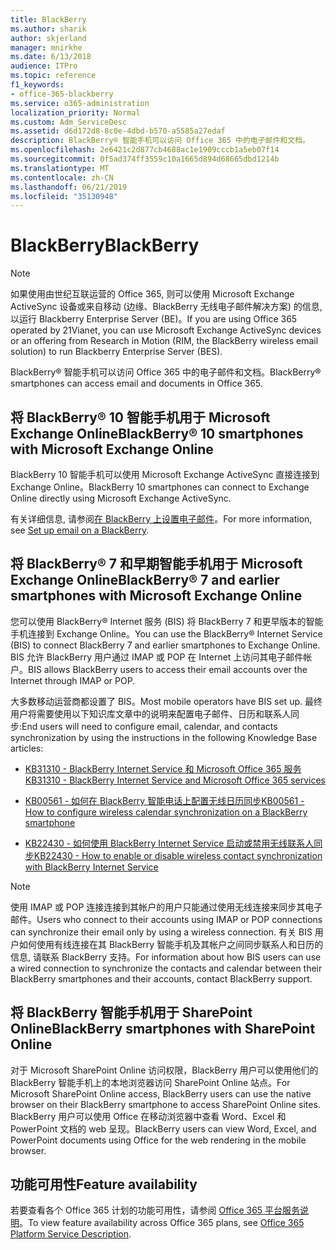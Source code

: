 ```yaml
---
title: BlackBerry
ms.author: sharik
author: skjerland
manager: mnirkhe
ms.date: 6/13/2018
audience: ITPro
ms.topic: reference
f1_keywords:
- office-365-blackberry
ms.service: o365-administration
localization_priority: Normal
ms.custom: Adm_ServiceDesc
ms.assetid: d6d172d8-8c0e-4dbd-b570-a5585a27edaf
description: BlackBerry® 智能手机可以访问 Office 365 中的电子邮件和文档。
ms.openlocfilehash: 2e6421c2d877cb4688ac1e1909cccb1a5eb07f14
ms.sourcegitcommit: 0f5ad374ff3559c10a1665d894d68665dbd1214b
ms.translationtype: MT
ms.contentlocale: zh-CN
ms.lasthandoff: 06/21/2019
ms.locfileid: "35130948"
---
```

# <a name="blackberry"></a><span data-ttu-id="b25cf-103">BlackBerry</span><span class="sxs-lookup"><span data-stu-id="b25cf-103">BlackBerry</span></span>

> [!NOTE]
> <span data-ttu-id="b25cf-104">如果使用由世纪互联运营的 Office 365, 则可以使用 Microsoft Exchange ActiveSync 设备或来自移动 (边缘、BlackBerry 无线电子邮件解决方案) 的信息, 以运行 Blackberry Enterprise Server (BE)。</span><span class="sxs-lookup"><span data-stu-id="b25cf-104">If you are using Office 365 operated by 21Vianet, you can use Microsoft Exchange ActiveSync devices or an offering from Research in Motion (RIM, the BlackBerry wireless email solution) to run Blackberry Enterprise Server (BES).</span></span> 
  
<span data-ttu-id="b25cf-105">BlackBerry® 智能手机可以访问 Office 365 中的电子邮件和文档。</span><span class="sxs-lookup"><span data-stu-id="b25cf-105">BlackBerry® smartphones can access email and documents in Office 365.</span></span>
  
## <a name="blackberry-10-smartphones-with-microsoft-exchange-online"></a><span data-ttu-id="b25cf-106">将 BlackBerry® 10 智能手机用于 Microsoft Exchange Online</span><span class="sxs-lookup"><span data-stu-id="b25cf-106">BlackBerry® 10 smartphones with Microsoft Exchange Online</span></span>

<span data-ttu-id="b25cf-107">BlackBerry 10 智能手机可以使用 Microsoft Exchange ActiveSync 直接连接到 Exchange Online。</span><span class="sxs-lookup"><span data-stu-id="b25cf-107">BlackBerry 10 smartphones can connect to Exchange Online directly using Microsoft Exchange ActiveSync.</span></span>
  
<span data-ttu-id="b25cf-108">有关详细信息, 请参阅[在 BlackBerry 上设置电子邮件](https://go.microsoft.com/fwlink/?linkid=863394)。</span><span class="sxs-lookup"><span data-stu-id="b25cf-108">For more information, see [Set up email on a BlackBerry](https://go.microsoft.com/fwlink/?linkid=863394).</span></span>
  
## <a name="blackberry-7-and-earlier-smartphones-with-microsoft-exchange-online"></a><span data-ttu-id="b25cf-109">将 BlackBerry® 7 和早期智能手机用于 Microsoft Exchange Online</span><span class="sxs-lookup"><span data-stu-id="b25cf-109">BlackBerry® 7 and earlier smartphones with Microsoft Exchange Online</span></span>

<span data-ttu-id="b25cf-110">您可以使用 BlackBerry® Internet 服务 (BIS) 将 BlackBerry 7 和更早版本的智能手机连接到 Exchange Online。</span><span class="sxs-lookup"><span data-stu-id="b25cf-110">You can use the BlackBerry® Internet Service (BIS) to connect BlackBerry 7 and earlier smartphones to Exchange Online.</span></span> <span data-ttu-id="b25cf-111">BIS 允许 BlackBerry 用户通过 IMAP 或 POP 在 Internet 上访问其电子邮件帐户。</span><span class="sxs-lookup"><span data-stu-id="b25cf-111">BIS allows BlackBerry users to access their email accounts over the Internet through IMAP or POP.</span></span>
  
<span data-ttu-id="b25cf-112">大多数移动运营商都设置了 BIS。</span><span class="sxs-lookup"><span data-stu-id="b25cf-112">Most mobile operators have BIS set up.</span></span> <span data-ttu-id="b25cf-113">最终用户将需要使用以下知识库文章中的说明来配置电子邮件、日历和联系人同步:</span><span class="sxs-lookup"><span data-stu-id="b25cf-113">End users will need to configure email, calendar, and contacts synchronization by using the instructions in the following Knowledge Base articles:</span></span>
  
- [<span data-ttu-id="b25cf-114">KB31310 - BlackBerry Internet Service 和 Microsoft Office 365 服务</span><span class="sxs-lookup"><span data-stu-id="b25cf-114">KB31310 - BlackBerry Internet Service and Microsoft Office 365 services</span></span>](http://go.microsoft.com/fwlink/?LinkID=826158&amp;clcid=0x409)
    
- [<span data-ttu-id="b25cf-115">KB00561 - 如何在 BlackBerry 智能电话上配置无线日历同步</span><span class="sxs-lookup"><span data-stu-id="b25cf-115">KB00561 - How to configure wireless calendar synchronization on a BlackBerry smartphone</span></span>](http://go.microsoft.com/fwlink/?LinkID=826160&amp;clcid=0x409)
    
- [<span data-ttu-id="b25cf-116">KB22430 - 如何使用 BlackBerry Internet Service 启动或禁用无线联系人同步</span><span class="sxs-lookup"><span data-stu-id="b25cf-116">KB22430 - How to enable or disable wireless contact synchronization with BlackBerry Internet Service</span></span>](http://go.microsoft.com/fwlink/?LinkID=826161&amp;clcid=0x409)
    
> [!NOTE]
> <span data-ttu-id="b25cf-117">使用 IMAP 或 POP 连接连接到其帐户的用户只能通过使用无线连接来同步其电子邮件。</span><span class="sxs-lookup"><span data-stu-id="b25cf-117">Users who connect to their accounts using IMAP or POP connections can synchronize their email only by using a wireless connection.</span></span> <span data-ttu-id="b25cf-118">有关 BIS 用户如何使用有线连接在其 BlackBerry 智能手机及其帐户之间同步联系人和日历的信息, 请联系 BlackBerry 支持。</span><span class="sxs-lookup"><span data-stu-id="b25cf-118">For information about how BIS users can use a wired connection to synchronize the contacts and calendar between their BlackBerry smartphones and their accounts, contact BlackBerry support.</span></span> 
  
## <a name="blackberry-smartphones-with-sharepoint-online"></a><span data-ttu-id="b25cf-119">将 BlackBerry 智能手机用于 SharePoint Online</span><span class="sxs-lookup"><span data-stu-id="b25cf-119">BlackBerry smartphones with SharePoint Online</span></span>

<span data-ttu-id="b25cf-120">对于 Microsoft SharePoint Online 访问权限，BlackBerry 用户可以使用他们的 BlackBerry 智能手机上的本地浏览器访问 SharePoint Online 站点。</span><span class="sxs-lookup"><span data-stu-id="b25cf-120">For Microsoft SharePoint Online access, BlackBerry users can use the native browser on their BlackBerry smartphone to access SharePoint Online sites.</span></span> <span data-ttu-id="b25cf-121">BlackBerry 用户可以使用 Office 在移动浏览器中查看 Word、Excel 和 PowerPoint 文档的 web 呈现。</span><span class="sxs-lookup"><span data-stu-id="b25cf-121">BlackBerry users can view Word, Excel, and PowerPoint documents using Office for the web rendering in the mobile browser.</span></span>
  
## <a name="feature-availability"></a><span data-ttu-id="b25cf-122">功能可用性</span><span class="sxs-lookup"><span data-stu-id="b25cf-122">Feature availability</span></span>

<span data-ttu-id="b25cf-123">若要查看各个 Office 365 计划的功能可用性，请参阅 [Office 365 平台服务说明](https://technet.microsoft.com/en-us/library/office-365-platform-service-description.aspx)。</span><span class="sxs-lookup"><span data-stu-id="b25cf-123">To view feature availability across Office 365 plans, see [Office 365 Platform Service Description](https://technet.microsoft.com/en-us/library/office-365-platform-service-description.aspx).</span></span>
  

